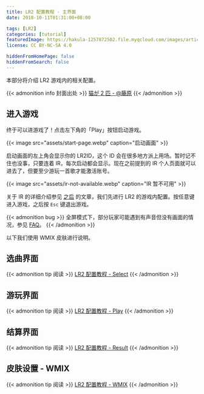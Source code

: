 ```yaml
---
title: LR2 配置教程 - 主界面
date: 2018-10-11T01:31:00+08:00

tags: [LR2]
categories: [tutorial]
featuredImage: https://hakula-1257872502.file.myqcloud.com/images/article-covers/65835281.webp
license: CC BY-NC-SA 4.0

hiddenFromHomePage: false
hiddenFromSearch: false
---
```


本部分将介绍 LR2 游戏内的相关配置。

<!--more-->

{{< admonition info 封面出处 >}}
[猫が 2 匹 - @藤原](https://www.pixiv.net/artworks/65835281)
{{< /admonition >}}

## 进入游戏

终于可以进游戏了！点击左下角的「Play」按钮启动游戏。

{{< image src="assets/start-page.webp" caption="启动画面" >}}

启动画面的左上角会显示你的 LR2ID，这个 ID 会在很多地方派上用场。暂时记不住也没事，只要连着 IR，每次启动都会显示。现在之前提到的 IR 个人页面就可以进去了，但要至少游玩一首歌才能激活账号。

{{< image src="assets/ir-not-available.webp" caption="IR 暂不可用" >}}

关于 IR 的详细介绍参见 [之后](../internet-ranking) 的文章，我们先进行 LR2 的游戏内配置。按任意键进入游戏，之后按 `Esc` 键退出游戏。

{{< admonition bug >}}
全屏模式下，部分玩家可能遇到有声音但没有画面的情况，参见 [FAQ](../faq/#10-全屏有声音但没有画面)。
{{< /admonition >}}

以下我们使用 WMIX 皮肤进行说明。

## 选曲界面

{{< admonition tip 阅读 >}}
[LR2 配置教程 - Select](../select)
{{< /admonition >}}

## 游玩界面

{{< admonition tip 阅读 >}}
[LR2 配置教程 - Play](../play)
{{< /admonition >}}

## 结算界面

{{< admonition tip 阅读 >}}
[LR2 配置教程 - Result](../result)
{{< /admonition >}}

## 皮肤设置 - WMIX

{{< admonition tip 阅读 >}}
[LR2 配置教程 - WMIX](../wmix)
{{< /admonition >}}
